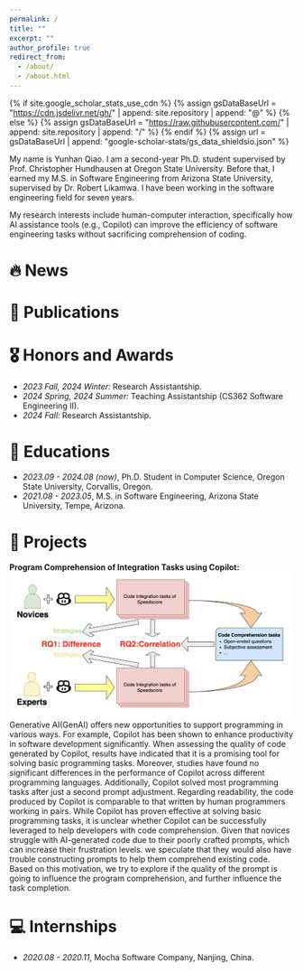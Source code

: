 ```yaml
---
permalink: /
title: ""
excerpt: ""
author_profile: true
redirect_from: 
  - /about/
  - /about.html
---
```


{% if site.google_scholar_stats_use_cdn %}
{% assign gsDataBaseUrl = "https://cdn.jsdelivr.net/gh/" | append: site.repository | append: "@" %}
{% else %}
{% assign gsDataBaseUrl = "https://raw.githubusercontent.com/" | append: site.repository | append: "/" %}
{% endif %}
{% assign url = gsDataBaseUrl | append: "google-scholar-stats/gs_data_shieldsio.json" %}

<span class='anchor' id='about-me'></span>

My name is Yunhan Qiao. I am a second-year Ph.D. student supervised by Prof. Christopher Hundhausen at Oregon State University. Before that, I earned my M.S. in Software Engineering from Arizona State University, supervised by Dr. Robert Likamwa. I have been working in the software engineering field for seven years.

My research interests include human-computer interaction, specifically how AI assistance tools (e.g., Copilot) can improve the efficiency of software engineering tasks without sacrificing comprehension of coding.


# 🔥 News


# 📝 Publications 



# 🎖 Honors and Awards
- *2023 Fall, 2024 Winter:* Research Assistantship. 
- *2024 Spring, 2024 Summer:* Teaching Assistantship (CS362 Software Engineering II).
- *2024 Fall:* Research Assistantship.

# 📖 Educations
- *2023.09 - 2024.08 (now)*, Ph.D. Student in Computer Science, Oregon State University, Corvallis, Oregon. 
- *2021.08 - 2023.05*, M.S. in Software Engineering, Arizona State University, Tempe, Arizona.

# 💼 Projects
**Program Comprehension of Integration Tasks using Copilot:**
![Workflow](/images/workflow.png)
Generative AI(GenAI) offers new opportunities to support programming in various ways. For example, Copilot has been shown to enhance productivity in software development significantly. When assessing the quality of code generated by Copilot, results have indicated that it is a promising tool for solving basic programming tasks. Moreover, studies have found no significant differences in the performance of Copilot across different programming languages. Additionally, Copilot solved most programming tasks after just a second prompt adjustment. Regarding readability, the code produced by Copilot is comparable to that written by human programmers working in pairs. While Copilot has proven effective at solving basic programming tasks, it is unclear whether Copilot can be successfully leveraged to help developers with code comprehension. Given that novices struggle with AI-generated code due to their poorly crafted prompts, which can increase their frustration levels. we speculate that they would also have trouble constructing prompts to help them comprehend existing code. Based on this motivation, we try to explore if the quality of the prompt is going to influence the program comprehension, and further influence the task completion.


# 💻 Internships
- *2020.08 - 2020.11*, Mocha Software Company, Nanjing, China.
